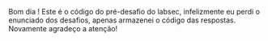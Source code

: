 Bom dia ! Este é o código do pré-desafio do labsec, infelizmente eu perdi o enunciado dos desafios, apenas armazenei o código das respostas. Novamente agradeço a atenção!
